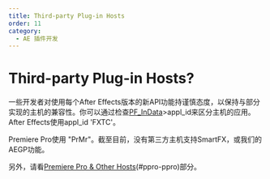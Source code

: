 ```yaml
---
title: Third-party Plug-in Hosts
order: 11
category:
  - AE 插件开发
---
```


# Third-party Plug-in Hosts?

一些开发者对使用每个After Effects版本的新API功能持谨慎态度，以保持与部分实现的主机的兼容性。你可以通过检查[PF_InData](.../effect-basics/PF_InData.html)>appl_id来区分主机的应用。After Effects使用appl_id 'FXTC'。

Premiere Pro使用 "PrMr"。截至目前，没有第三方主机支持SmartFX，或我们的AEGP功能。

另外，请看[Premiere Pro & Other Hosts](.../ppro/ppro.html)(#ppro-ppro)部分。